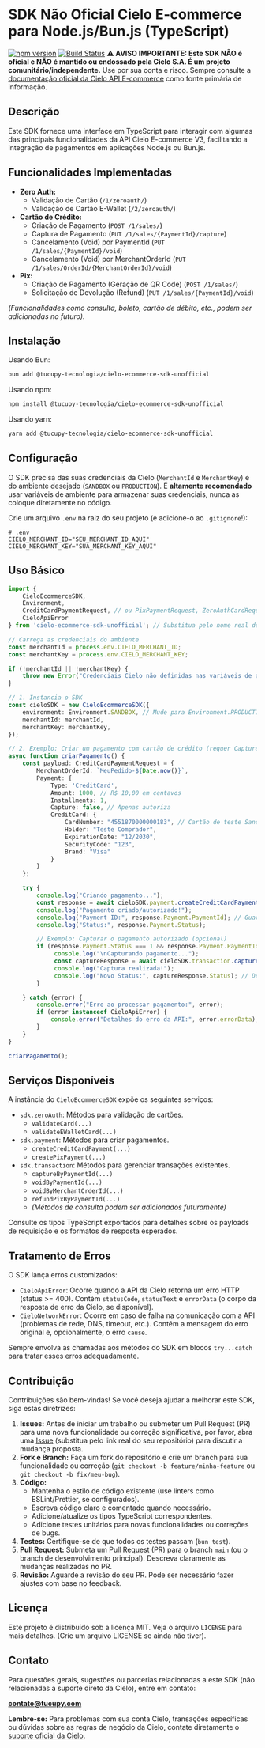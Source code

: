 # SDK Não Oficial Cielo E-commerce para Node.js/Bun.js (TypeScript)

[![npm version](https://badge.fury.io/js/cielo-ecommerce-sdk-unofficial.svg)](https://badge.fury.io/js/cielo-ecommerce-sdk-unofficial) [![Build Status](https://travis-ci.org/your-username/your-repo.svg?branch=main)](https://travis-ci.org/your-username/your-repo) **⚠️ AVISO IMPORTANTE: Este SDK NÃO é oficial e NÃO é mantido ou endossado pela Cielo S.A. É um projeto comunitário/independente.** Use por sua conta e risco. Sempre consulte a [documentação oficial da Cielo API E-commerce](https://desenvolvedores.cielo.com.br/) como fonte primária de informação.

## Descrição

Este SDK fornece uma interface em TypeScript para interagir com algumas das principais funcionalidades da API Cielo E-commerce V3, facilitando a integração de pagamentos em aplicações Node.js ou Bun.js.

## Funcionalidades Implementadas

* **Zero Auth:**
    * Validação de Cartão (`/1/zeroauth/`)
    * Validação de Cartão E-Wallet (`/2/zeroauth/`)
* **Cartão de Crédito:**
    * Criação de Pagamento (`POST /1/sales/`)
    * Captura de Pagamento (`PUT /1/sales/{PaymentId}/capture`)
    * Cancelamento (Void) por PaymentId (`PUT /1/sales/{PaymentId}/void`)
    * Cancelamento (Void) por MerchantOrderId (`PUT /1/sales/OrderId/{MerchantOrderId}/void`)
* **Pix:**
    * Criação de Pagamento (Geração de QR Code) (`POST /1/sales/`)
    * Solicitação de Devolução (Refund) (`PUT /1/sales/{PaymentId}/void`)

*(Funcionalidades como consulta, boleto, cartão de débito, etc., podem ser adicionadas no futuro).*

## Instalação

Usando Bun:
```bash
bun add @tucupy-tecnologia/cielo-ecommerce-sdk-unofficial
````

Usando npm:

```bash
npm install @tucupy-tecnologia/cielo-ecommerce-sdk-unofficial
```

Usando yarn:

```bash
yarn add @tucupy-tecnologia/cielo-ecommerce-sdk-unofficial
```
## Configuração

O SDK precisa das suas credenciais da Cielo (`MerchantId` e `MerchantKey`) e do ambiente desejado (`SANDBOX` ou `PRODUCTION`). É **altamente recomendado** usar variáveis de ambiente para armazenar suas credenciais, nunca as coloque diretamente no código.

Crie um arquivo `.env` na raiz do seu projeto (e adicione-o ao `.gitignore`\!):

```dotenv
# .env
CIELO_MERCHANT_ID="SEU_MERCHANT_ID_AQUI"
CIELO_MERCHANT_KEY="SUA_MERCHANT_KEY_AQUI"
```

## Uso Básico

```typescript
import {
    CieloEcommerceSDK,
    Environment,
    CreditCardPaymentRequest, // ou PixPaymentRequest, ZeroAuthCardRequest, etc.
    CieloApiError
} from 'cielo-ecommerce-sdk-unofficial'; // Substitua pelo nome real do pacote

// Carrega as credenciais do ambiente
const merchantId = process.env.CIELO_MERCHANT_ID;
const merchantKey = process.env.CIELO_MERCHANT_KEY;

if (!merchantId || !merchantKey) {
    throw new Error("Credenciais Cielo não definidas nas variáveis de ambiente.");
}

// 1. Instancia o SDK
const cieloSDK = new CieloEcommerceSDK({
    environment: Environment.SANDBOX, // Mude para Environment.PRODUCTION em produção!
    merchantId: merchantId,
    merchantKey: merchantKey,
});

// 2. Exemplo: Criar um pagamento com cartão de crédito (requer Capture=false para testar captura depois)
async function criarPagamento() {
    const payload: CreditCardPaymentRequest = {
        MerchantOrderId: `MeuPedido-${Date.now()}`,
        Payment: {
            Type: 'CreditCard',
            Amount: 1000, // R$ 10,00 em centavos
            Installments: 1,
            Capture: false, // Apenas autoriza
            CreditCard: {
                CardNumber: "4551870000000183", // Cartão de teste Sandbox
                Holder: "Teste Comprador",
                ExpirationDate: "12/2030",
                SecurityCode: "123",
                Brand: "Visa"
            }
        }
    };

    try {
        console.log("Criando pagamento...");
        const response = await cieloSDK.payment.createCreditCardPayment(payload);
        console.log("Pagamento criado/autorizado!");
        console.log("Payment ID:", response.Payment.PaymentId); // Guarde este ID!
        console.log("Status:", response.Payment.Status);

        // Exemplo: Capturar o pagamento autorizado (opcional)
        if (response.Payment.Status === 1 && response.Payment.PaymentId) { // Status 1 = Autorizado
             console.log("\nCapturando pagamento...");
             const captureResponse = await cieloSDK.transaction.captureByPaymentId(response.Payment.PaymentId);
             console.log("Captura realizada!");
             console.log("Novo Status:", captureResponse.Status); // Deve ser 2 (Capturado)
        }

    } catch (error) {
        console.error("Erro ao processar pagamento:", error);
        if (error instanceof CieloApiError) {
            console.error("Detalhes do erro da API:", error.errorData);
        }
    }
}

criarPagamento();
```

## Serviços Disponíveis

A instância do `CieloEcommerceSDK` expõe os seguintes serviços:

  * `sdk.zeroAuth`: Métodos para validação de cartões.
      * `validateCard(...)`
      * `validateEWalletCard(...)`
  * `sdk.payment`: Métodos para criar pagamentos.
      * `createCreditCardPayment(...)`
      * `createPixPayment(...)`
  * `sdk.transaction`: Métodos para gerenciar transações existentes.
      * `captureByPaymentId(...)`
      * `voidByPaymentId(...)`
      * `voidByMerchantOrderId(...)`
      * `refundPixByPaymentId(...)`
      * *(Métodos de consulta podem ser adicionados futuramente)*

Consulte os tipos TypeScript exportados para detalhes sobre os payloads de requisição e os formatos de resposta esperados.

## Tratamento de Erros

O SDK lança erros customizados:

  * `CieloApiError`: Ocorre quando a API da Cielo retorna um erro HTTP (status \>= 400). Contém `statusCode`, `statusText` e `errorData` (o corpo da resposta de erro da Cielo, se disponível).
  * `CieloNetworkError`: Ocorre em caso de falha na comunicação com a API (problemas de rede, DNS, timeout, etc.). Contém a mensagem do erro original e, opcionalmente, o erro `cause`.

Sempre envolva as chamadas aos métodos do SDK em blocos `try...catch` para tratar esses erros adequadamente.

## Contribuição

Contribuições são bem-vindas\! Se você deseja ajudar a melhorar este SDK, siga estas diretrizes:

1.  **Issues:** Antes de iniciar um trabalho ou submeter um Pull Request (PR) para uma nova funcionalidade ou correção significativa, por favor, abra uma [Issue](https://www.google.com/search?q=https://github.com/your-username/your-repo/issues) (substitua pelo link real do seu repositório) para discutir a mudança proposta.
2.  **Fork e Branch:** Faça um fork do repositório e crie um branch para sua funcionalidade ou correção (`git checkout -b feature/minha-feature` ou `git checkout -b fix/meu-bug`).
3.  **Código:**
      * Mantenha o estilo de código existente (use linters como ESLint/Prettier, se configurados).
      * Escreva código claro e comentado quando necessário.
      * Adicione/atualize os tipos TypeScript correspondentes.
      * Adicione testes unitários para novas funcionalidades ou correções de bugs.
4.  **Testes:** Certifique-se de que todos os testes passam (`bun test`).
5.  **Pull Request:** Submeta um Pull Request (PR) para o branch `main` (ou o branch de desenvolvimento principal). Descreva claramente as mudanças realizadas no PR.
6.  **Revisão:** Aguarde a revisão do seu PR. Pode ser necessário fazer ajustes com base no feedback.

## Licença

Este projeto é distribuído sob a licença MIT. Veja o arquivo `LICENSE` para mais detalhes. (Crie um arquivo LICENSE se ainda não tiver).

## Contato

Para questões gerais, sugestões ou parcerias relacionadas a este SDK (não relacionadas a suporte direto da Cielo), entre em contato:

**contato@tucupy.com**

**Lembre-se:** Para problemas com sua conta Cielo, transações específicas ou dúvidas sobre as regras de negócio da Cielo, contate diretamente o [suporte oficial da Cielo](https://www.cielo.com.br/atendimento).

